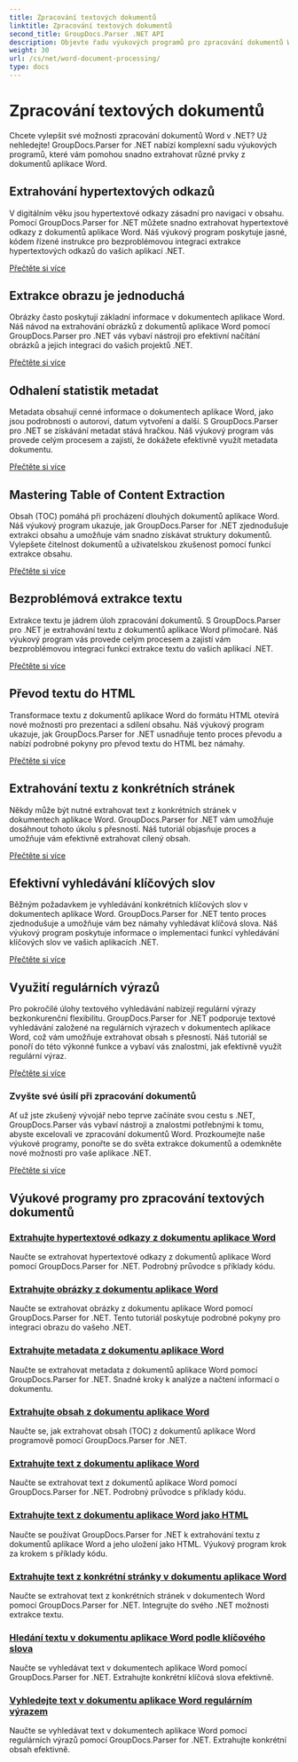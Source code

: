```yaml
---
title: Zpracování textových dokumentů
linktitle: Zpracování textových dokumentů
second_title: GroupDocs.Parser .NET API
description: Objevte řadu výukových programů pro zpracování dokumentů Word pomocí GroupDocs.Parser pro .NET. Extrahujte hypertextové odkazy, obrázky, metadata a další.
weight: 30
url: /cs/net/word-document-processing/
type: docs
---
```

# Zpracování textových dokumentů

Chcete vylepšit své možnosti zpracování dokumentů Word v .NET? Už nehledejte! GroupDocs.Parser for .NET nabízí komplexní sadu výukových programů, které vám pomohou snadno extrahovat různé prvky z dokumentů aplikace Word.

## Extrahování hypertextových odkazů
V digitálním věku jsou hypertextové odkazy zásadní pro navigaci v obsahu. Pomocí GroupDocs.Parser for .NET můžete snadno extrahovat hypertextové odkazy z dokumentů aplikace Word. Náš výukový program poskytuje jasné, kódem řízené instrukce pro bezproblémovou integraci extrakce hypertextových odkazů do vašich aplikací .NET.

[Přečtěte si více](./extract-hyperlinks-from-word-document/)

## Extrakce obrazu je jednoduchá
Obrázky často poskytují základní informace v dokumentech aplikace Word. Náš návod na extrahování obrázků z dokumentů aplikace Word pomocí GroupDocs.Parser pro .NET vás vybaví nástroji pro efektivní načítání obrázků a jejich integraci do vašich projektů .NET.

[Přečtěte si více](./extract-images-from-word-document/)

## Odhalení statistik metadat
Metadata obsahují cenné informace o dokumentech aplikace Word, jako jsou podrobnosti o autorovi, datum vytvoření a další. S GroupDocs.Parser pro .NET se získávání metadat stává hračkou. Náš výukový program vás provede celým procesem a zajistí, že dokážete efektivně využít metadata dokumentu.

[Přečtěte si více](./extract-metadata-from-word-document/)

## Mastering Table of Content Extraction
Obsah (TOC) pomáhá při procházení dlouhých dokumentů aplikace Word. Náš výukový program ukazuje, jak GroupDocs.Parser for .NET zjednodušuje extrakci obsahu a umožňuje vám snadno získávat struktury dokumentů. Vylepšete čitelnost dokumentů a uživatelskou zkušenost pomocí funkcí extrakce obsahu.

[Přečtěte si více](./extract-table-of-contents-from-word-document/)

## Bezproblémová extrakce textu
Extrakce textu je jádrem úloh zpracování dokumentů. S GroupDocs.Parser pro .NET je extrahování textu z dokumentů aplikace Word přímočaré. Náš výukový program vás provede celým procesem a zajistí vám bezproblémovou integraci funkcí extrakce textu do vašich aplikací .NET.

[Přečtěte si více](./extract-text-from-word-document/)

## Převod textu do HTML
Transformace textu z dokumentů aplikace Word do formátu HTML otevírá nové možnosti pro prezentaci a sdílení obsahu. Náš výukový program ukazuje, jak GroupDocs.Parser for .NET usnadňuje tento proces převodu a nabízí podrobné pokyny pro převod textu do HTML bez námahy.

[Přečtěte si více](./extract-text-from-word-document-as-html/)

## Extrahování textu z konkrétních stránek
Někdy může být nutné extrahovat text z konkrétních stránek v dokumentech aplikace Word. GroupDocs.Parser for .NET vám umožňuje dosáhnout tohoto úkolu s přesností. Náš tutoriál objasňuje proces a umožňuje vám efektivně extrahovat cílený obsah.

[Přečtěte si více](./extract-text-from-specific-page-in-word-document/)

## Efektivní vyhledávání klíčových slov
Běžným požadavkem je vyhledávání konkrétních klíčových slov v dokumentech aplikace Word. GroupDocs.Parser for .NET tento proces zjednodušuje a umožňuje vám bez námahy vyhledávat klíčová slova. Náš výukový program poskytuje informace o implementaci funkcí vyhledávání klíčových slov ve vašich aplikacích .NET.

[Přečtěte si více](./search-text-in-word-document-by-keyword/)

## Využití regulárních výrazů
Pro pokročilé úlohy textového vyhledávání nabízejí regulární výrazy bezkonkurenční flexibilitu. GroupDocs.Parser for .NET podporuje textové vyhledávání založené na regulárních výrazech v dokumentech aplikace Word, což vám umožňuje extrahovat obsah s přesností. Náš tutoriál se ponoří do této výkonné funkce a vybaví vás znalostmi, jak efektivně využít regulární výraz.

[Přečtěte si více](./search-text-in-word-document-by-regular-expression/)

### Zvyšte své úsilí při zpracování dokumentů

Ať už jste zkušený vývojář nebo teprve začínáte svou cestu s .NET, GroupDocs.Parser vás vybaví nástroji a znalostmi potřebnými k tomu, abyste excelovali ve zpracování dokumentů Word. Prozkoumejte naše výukové programy, ponořte se do světa extrakce dokumentů a odemkněte nové možnosti pro vaše aplikace .NET.

[Přečtěte si více](./extract-hyperlinks-from-word-document/)

## Výukové programy pro zpracování textových dokumentů
### [Extrahujte hypertextové odkazy z dokumentu aplikace Word](./extract-hyperlinks-from-word-document/)
Naučte se extrahovat hypertextové odkazy z dokumentů aplikace Word pomocí GroupDocs.Parser for .NET. Podrobný průvodce s příklady kódu.
### [Extrahujte obrázky z dokumentu aplikace Word](./extract-images-from-word-document/)
Naučte se extrahovat obrázky z dokumentu aplikace Word pomocí GroupDocs.Parser for .NET. Tento tutoriál poskytuje podrobné pokyny pro integraci obrazu do vašeho .NET.
### [Extrahujte metadata z dokumentu aplikace Word](./extract-metadata-from-word-document/)
Naučte se extrahovat metadata z dokumentů aplikace Word pomocí GroupDocs.Parser for .NET. Snadné kroky k analýze a načtení informací o dokumentu.
### [Extrahujte obsah z dokumentu aplikace Word](./extract-table-of-contents-from-word-document/)
Naučte se, jak extrahovat obsah (TOC) z dokumentů aplikace Word programově pomocí GroupDocs.Parser for .NET.
### [Extrahujte text z dokumentu aplikace Word](./extract-text-from-word-document/)
Naučte se extrahovat text z dokumentů aplikace Word pomocí GroupDocs.Parser for .NET. Podrobný průvodce s příklady kódu.
### [Extrahujte text z dokumentu aplikace Word jako HTML](./extract-text-from-word-document-as-html/)
Naučte se používat GroupDocs.Parser for .NET k extrahování textu z dokumentů aplikace Word a jeho uložení jako HTML. Výukový program krok za krokem s příklady kódu.
### [Extrahujte text z konkrétní stránky v dokumentu aplikace Word](./extract-text-from-specific-page-in-word-document/)
Naučte se extrahovat text z konkrétních stránek v dokumentech Word pomocí GroupDocs.Parser for .NET. Integrujte do svého .NET možnosti extrakce textu.
### [Hledání textu v dokumentu aplikace Word podle klíčového slova](./search-text-in-word-document-by-keyword/)
Naučte se vyhledávat text v dokumentech aplikace Word pomocí GroupDocs.Parser for .NET. Extrahujte konkrétní klíčová slova efektivně.
### [Vyhledejte text v dokumentu aplikace Word regulárním výrazem](./search-text-in-word-document-by-regular-expression/)
Naučte se vyhledávat text v dokumentech aplikace Word pomocí regulárních výrazů pomocí GroupDocs.Parser for .NET. Extrahujte konkrétní obsah efektivně.